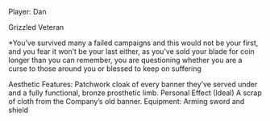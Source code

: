 Player: Dan

Grizzled Veteran

*You’ve survived many a failed campaigns and this would not be your first, and you fear it won’t be your last either, as you’ve sold your blade for coin longer than you can remember, you are questioning whether you are a curse to those around you or blessed to keep on suffering

Aesthetic Features:
	Patchwork cloak of every banner they’ve served under and a fully functional, bronze prosthetic limb.
Personal Effect (Ideal)
	A scrap of cloth from the Company’s old banner.
Equipment:
	Arming sword and shield
